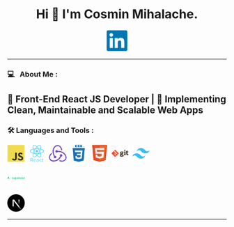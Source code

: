 <div id="header" align="center">
  <h1> Hi 👋 I'm Cosmin Mihalache.</h1>
  <div id="badges">
    <a href="https://www.linkedin.com/in/cosmin-mihalache-731557178/">
      <img style="width:50px" src="https://github.com/devicons/devicon/blob/master/icons/linkedin/linkedin-original.svg" alt="LinkedIn Badge"/>
    </a>
   
  </div>

</div>

---

### 💻 &nbsp; About Me :
<!--  -->
🎨 Front-End React JS Developer | 🎈 Implementing Clean, Maintainable and Scalable Web Apps
---

### :hammer_and_wrench: Languages and Tools :
<div>

  <img src="https://github.com/devicons/devicon/blob/master/icons/javascript/javascript-original.svg" title="JavaScript" alt="JavaScript" width="40" height="40"/>&nbsp;
  <img src="https://github.com/devicons/devicon/blob/master/icons/react/react-original-wordmark.svg" title="React" alt="React" width="40" height="40"/>&nbsp;
  <img src="https://github.com/devicons/devicon/blob/master/icons/redux/redux-original.svg" title="Redux" alt="Redux " width="40" height="40"/>&nbsp;
  <img src="https://github.com/devicons/devicon/blob/master/icons/css3/css3-plain-wordmark.svg"  title="CSS3" alt="CSS" width="40" height="40"/>&nbsp;
  <img src="https://github.com/devicons/devicon/blob/master/icons/html5/html5-original.svg" title="HTML5" alt="HTML" width="40" height="40"/>&nbsp;
  <img src="https://github.com/devicons/devicon/blob/master/icons/git/git-original-wordmark.svg" title="Git" alt="Git" width="40" height="40"/>&nbsp;
  <img
  src="https://github.com/devicons/devicon/blob/master/icons/tailwindcss/tailwindcss-plain.svg"
  title="Tailwind CSS"
  alt="Tailwind CSS"
  width="40"
  height="40"
/>&nbsp;

<!-- Supabase -->
<img
  src="https://github.com/devicons/devicon/blob/master/icons/supabase/supabase-plain-wordmark.svg"
  title="Supabase"
  alt="Supabase"
  width="40"
  height="40"
/>&nbsp;

<!-- Next.js -->
<img
  src="https://github.com/devicons/devicon/blob/master/icons/nextjs/nextjs-original.svg"
  title="Next.js"
  alt="Next.js"
  width="40"
  height="40"
/>&nbsp;
</div>

---
